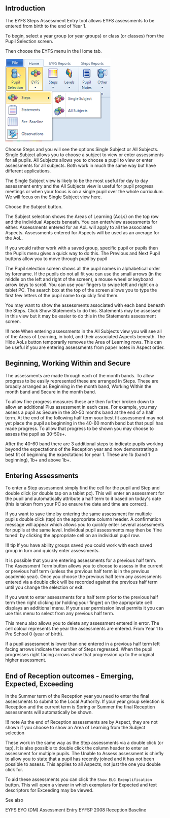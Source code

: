 ## Introduction

The EYFS Steps Assessment Entry tool allows EYFS assessments to be entered from birth to the end of Year 1.

To begin, select a year group (or year groups) or class (or classes) from the Pupil Selection screen.

Then choose the EYFS menu in the Home tab.

![](homeeyfs.png)

Choose Steps and you will see the options Single Subject or All Subjects. Single Subject allows you to choose a subject to view or enter assessments for all pupils. All Subjects allows you to choose a pupil to view or enter assessments for all subjects.
Both work in much the same way but have different applications. 



The Single Subject view is likely to be the most useful for day to day assessment entry and the All Subjects view is useful for pupil progress meetings or when your focus is on a single pupil over the whole curriculum. We will focus on the Single Subject view here.



Choose the Subject button.



The Subject selection shows the Areas of Learning (AoLs) on the top row and the individual Aspects beneath.
You can enter/view assessments for either. Assessments entered for an AoL will apply to all the associated Aspects. Assessments entered for Aspects will be used as an average for the AoL.




If you would rather work with a saved group, specific pupil or pupils then the Pupils menu gives a quick way to do this. The Previous and Next Pupil buttons allow you to move through pupil by pupil

The Pupil selection screen shows all the pupil names in alphabetical order by forename. If the pupils do not all fit you can use the small arrows (in the middle on the left and right of the screen), a mouse wheel or keyboard arrow keys to scroll. You can use your fingers to swipe left and right on a tablet PC. The search box at the top of the screen allows you to type the first few letters of the pupil name to quickly find them.

You may want to show the assessments associated with each band beneath the Steps. Click Show Statements to do this. Statements may be assessed in this view but it may be easier to do this in the Statements assessment screen.

!!! note
    When entering assessments in the All Subjects view you will see all of the Areas of Learning, in bold, and their associated Aspects beneath. The Hide AoLs button temporarily removes the Area of Learning rows. This can be useful if you are entering assessments from paper notes in Aspect order.



## Beginning, Working Within and Secure

The assessments are made through each of the month bands. To allow progress to be easily represented these are arranged in Steps. These are broadly arranged as Beginning in the month band, Working Within the month band and Secure in the month band.

To allow fine progress measures these are then further broken down to allow an additional Plus assessment in each case. For example, you may assess a pupil as Secure in the 30-50 months band at the end of a half term. At the end of the following half term your best fit assessment may not yet place the pupil as beginning in the 40-60 month band but that pupil has made progress. To allow that progress to be shown you may choose to assess the pupil as 30-50s+.

After the 40-60 band there are 3 additional steps to indicate pupils working beyond the expectations of the Reception year and now demonstrating a best fit of beginning the expectations for year 1. These are 1b (band 1 beginning), 1b+ and above 1b+.

## Entering Assessments


To enter a Step assessment simply find the cell for the pupil and Step and double click (or double tap on a tablet pc). This will enter an assessment for the pupil and automatically attribute a half term to it based on today's date (this is taken from your PC so ensure the date and time are correct).

If you want to save time by entering the same assessment for multiple pupils double click (tap) on the appropriate column header. A confirmation message will appear which allows you to quickly enter several assessments for pupils at the same level. Individual pupil assessments may then be 'fine tuned' by clicking the appropriate cell on an individual pupil row.

!!! tip
    If you have ability groups saved you could work with each saved group in turn and quickly enter assessments.

It is possible that you are entering assessments for a previous half term. The Assessment Term button allows you to choose to assess in the current or previous half term (unless the previous half term is in the previous academic year). Once you choose the previous half term any assessments entered via a double click will be recorded against the previous half term until you change the selection or exit.

If you want to enter assessments for a half term prior to the previous half term then right clicking (or holding your finger) on the appropriate cell displays an additional menu. If your user permission level permits it you can use this menu to select from any previous half term.



This menu also allows you to delete any assessment entered in error.
The cell colour represents the year the assessments are entered. From Year 1 to Pre School 0 (year of birth).

If a pupil assessment is lower than one entered in a previous half term left facing arrows indicate the number of Steps regressed. When the pupil progresses right facing arrows show that progression up to the original higher assessment.


## End of Reception outcomes - Emerging, Expected, Exceeding

In the Summer term of the Reception year you need to enter the final assessments to submit to the Local Authority.
If your year group selection is Reception and the current term is Spring or Summer the final Reception assessments will automatically be shown.

!!! note
   As the end of Reception assessments are by Aspect, they are not shown if you choose to show an Area of Learning from the Subject selection

These work in the same way as the Step assessments via a double click (or tap). It is also possible to double click the column header to enter an assessment for multiple pupils. The Unable to Assess assessment is chiefly to allow you to state that a pupil has recently joined and it has not been possible to assess. This applies to all Aspects, not just the one you double click for.


To aid these assessments you can click the `Show ELG Exemplification` button. This will open a viewer in which exemplars for Expected and text descriptors for Exceeding may be viewed.

See also

EYFS EYO (DM) Assessment Entry
EYFSP 2008
Reception Baseline
